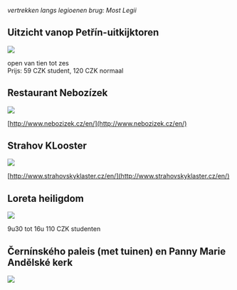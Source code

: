 *vertrekken langs legioenen brug: Most Legii*

## Uitzicht vanop Petřín-uitkijktoren

![](http://www.mackeyinc.com/images/Travel/Central%20EU%208_10/Prague%20view%20from%20Petrin%20Tower%20top%20wide.jpg)

open van tien tot zes  
Prijs: 59 CZK student, 120 CZK normaal

## Restaurant Nebozízek

![](http://foto.turistika.cz/foto/9546/7002/full_95fc72_101942.jpg)

[http://www.nebozizek.cz/en/](http://www.nebozizek.cz/en/)


## Strahov KLooster

![](http://www.cindyreist.be/content/wp-content/uploads/2015/04/BIB0007.jpg)

[http://www.strahovskyklaster.cz/en/](http://www.strahovskyklaster.cz/en/)

## Loreta heiligdom

![](http://d3j5y3w2fmfk8c.cloudfront.net/wp-content/gallery/loreta/loreta5.jpg?x31740)

9u30 tot 16u
110 CZK studenten

## Černínského paleis (met tuinen) en Panny Marie Andělské kerk

![](https://s-media-cache-ak0.pinimg.com/originals/ea/16/c3/ea16c34add1309bc18bb2c71ab325215.jpg)

